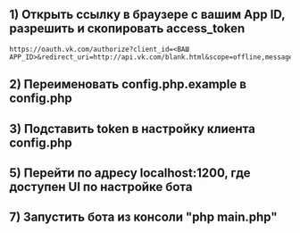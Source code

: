
## 1) Открыть ссылку в браузере с вашим App ID, разрешить и скопировать access_token
	https://oauth.vk.com/authorize?client_id=<ВАШ APP_ID>&redirect_uri=http://api.vk.com/blank.html&scope=offline,messages,friends,status,wall&display=page&response_type=token

## 2) Переименовать config.php.example в config.php

## 3) Подставить token в настройку клиента config.php

## 5) Перейти по адресу localhost:1200, где доступен UI по настройке бота

## 7) Запустить бота из консоли "php main.php"
